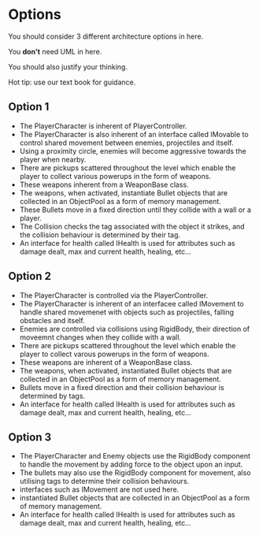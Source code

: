 # Options

You should consider 3 different architecture options in here.

You **don't** need UML in here.

You should also justify your thinking.

Hot tip: use our text book for guidance.

## Option 1
- The PlayerCharacter is inherent of PlayerController.
- The PlayerCharacter is also inherent of an interface called IMovable to control shared movement between enemies, projectiles and itself.
- Using a proximity circle, enemies will become aggressive towards the player when nearby.
- There are pickups scattered throughout the level which enable the player to collect various powerups in the form of weapons.
- These weapons inherent from a WeaponBase class.
- The weapons, when activated, instantiate Bullet objects that are collected in an ObjectPool as a form of memory management.
- These Bullets move in a fixed direction until they collide with a wall or a player.
- The Collision checks the tag associated with the object it strikes, and the collision behaviour is determined by their tag.
- An interface for health called IHealth is used for attributes such as damage dealt, max and current health, healing, etc...

## Option 2
- The PlayerCharacter is controlled via the PlayerController.
- The PlayerCharacter is inherent of an interfacee called IMovement to handle shared movemenet with objects such as projectiles, falling obstacles and itself.
- Enemies are controlled via collisions using RigidBody, their direction of moveemnt changes when they collide with a wall.
- There are pickups scattered throughout the level which enable the player to collect varous powerups in the form of weapons.
- These weapons are inherent of a WeaponBase class.
- The weapons, when activated, instantiated Bullet objects that are collected in an ObjectPool as a form of memory management.
- Bullets move in a fixed direction and their collision behaviour is determined by tags.
- An interface for health called IHealth is used for attributes such as damage dealt, max and current health, healing, etc...

## Option 3
- The PlayerCharacter and Enemy objects use the RigidBody component to handle the movement by adding force to the object upon an input.
- The bullets may also use the RigidBody component for movement, also utilising tags to determine their collision behaviours.
- interfaces such as IMovement are not used here.
- instantiated Bullet objects that are collected in an ObjectPool as a form of memory management.
- An interface for health called IHealth is used for attributes such as damage dealt, max and current health, healing, etc...
